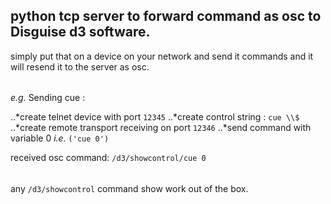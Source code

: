 ## python tcp server to forward command as osc to Disguise d3 software. 

simply put that on a device on your network and send it commands and it will resend it to the server as osc. 
######
*e.g.* Sending cue :

..*create telnet device with port `12345`
..*create control string : `cue \\$`
..*create remote transport receiving on port `12346`
..*send command with variable 0 *i.e.* `('cue 0')`

received osc command: `/d3/showcontrol/cue 0`
######
any `/d3/showcontrol` command show work out of the box. 

